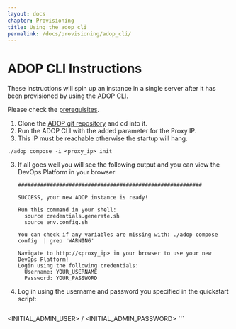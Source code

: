 ```yaml
---
layout: docs
chapter: Provisioning
title: Using the adop cli 
permalink: /docs/provisioning/adop_cli/
---
```


# ADOP CLI Instructions

These instructions will spin up an instance in a single server after it has been provisioned by using the ADOP CLI.  

Please check the [prerequisites](http://accenture.github.io/adop-docker-compose/docs/prerequisites/).

1. Clone the [ADOP git repository](https://github.com/Accenture/adop-docker-compose) and cd into it.
2. Run the ADOP CLI with the added parameter for the Proxy IP.
  1. This IP must be reachable otherwise the startup will hang.
```
./adop compose -i <proxy_ip> init
```
3. If all goes well you will see the following output and you can view the DevOps Platform in your browser
    ```
    ##########################################################

    SUCCESS, your new ADOP instance is ready!

    Run this command in your shell:
      source credentials.generate.sh
      source env.config.sh
      
    You can check if any variables are missing with: ./adop compose config  | grep 'WARNING'

    Navigate to http://<proxy_ip> in your browser to use your new DevOps Platform!
    Login using the following credentials:
      Username: YOUR_USERNAME
      Password: YOUR_PASSWORD
    ```
4. Log in using the username and password you specified in the quickstart script:
    ```
<INITIAL_ADMIN_USER> / <INITIAL_ADMIN_PASSWORD>
    ```
